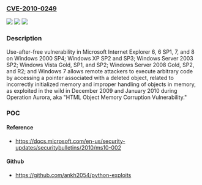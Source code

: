### [CVE-2010-0249](https://cve.mitre.org/cgi-bin/cvename.cgi?name=CVE-2010-0249)
![](https://img.shields.io/static/v1?label=Product&message=n%2Fa&color=blue)
![](https://img.shields.io/static/v1?label=Version&message=n%2Fa&color=blue)
![](https://img.shields.io/static/v1?label=Vulnerability&message=n%2Fa&color=brighgreen)

### Description

Use-after-free vulnerability in Microsoft Internet Explorer 6, 6 SP1, 7, and 8 on Windows 2000 SP4; Windows XP SP2 and SP3; Windows Server 2003 SP2; Windows Vista Gold, SP1, and SP2; Windows Server 2008 Gold, SP2, and R2; and Windows 7 allows remote attackers to execute arbitrary code by accessing a pointer associated with a deleted object, related to incorrectly initialized memory and improper handling of objects in memory, as exploited in the wild in December 2009 and January 2010 during Operation Aurora, aka "HTML Object Memory Corruption Vulnerability."

### POC

#### Reference
- https://docs.microsoft.com/en-us/security-updates/securitybulletins/2010/ms10-002

#### Github
- https://github.com/ankh2054/python-exploits

